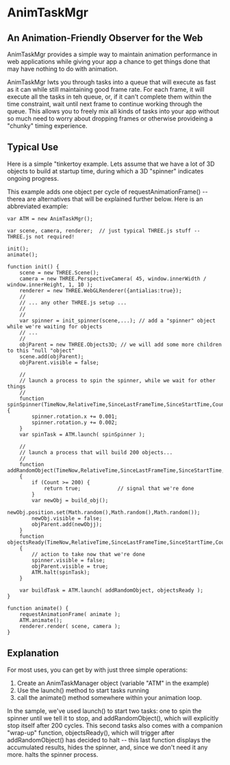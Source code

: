 # AnimTaskMgr

## An Animation-Friendly Observer for the Web

AnimTaskMgr provides a simple way to maintain animation performance in web applications while giving your app a chance to get things done that may have nothing to do with animation.

AnimTaskMgr lwts you through tasks into a queue that will execute as fast as it can while still maintaining good frame rate. For each frame, it will execute all the tasks in teh queue, or, if it can't complete them within the time constraint, wait until next frame to continue working through the queue. This allows you to freely mix all kinds of tasks into your app without so much need to worry about dropping frames or otherwise provideing a "chunky" timing experience.

## Typical Use

Here is a simple "tinkertoy example. Lets assume that we have a lot of 3D objects to build at startup time, during which a 3D "spinner" indicates ongoing progress.

This example adds one object per cycle of requestAnimationFrame() -- therea are alternatives that will be explained further below. Here is an abbreviated example:

	var ATM = new AnimTaskMgr();

	var scene, camera, renderer;  // just typical THREE.js stuff -- THREE.js not required!

	init();
	animate();

	function init() {
		scene = new THREE.Scene();
	    camera = new THREE.PerspectiveCamera( 45, window.innerWidth / window.innerHeight, 1, 10 );
		renderer = new THREE.WebGLRenderer({antialias:true});
		//
		// ... any other THREE.js setup ...
		//
		// 
		var spinner = init_spinner(scene,...); // add a "spinner" object while we're waiting for objects
		// ...
		//
		objParent = new THREE.Objects3D; // we will add some more children to this "null "object"
		scene.add(objParent);
		objParent.visible = false;

		//
		// launch a process to spin the spinner, while we wait for other things
		//
		function spinSpinner(TimeNow,RelativeTime,SinceLastFrameTime,SinceStartTime,Count) {
			spinner.rotation.x += 0.001;
			spinner.rotation.y += 0.002;
		}
		var spinTask = ATM.launch( spinSpinner );

		//
		// launch a process that will build 200 objects...
		//
		function addRandomObject(TimeNow,RelativeTime,SinceLastFrameTime,SinceStartTime,Count)
		{
			if (Count >= 200) {
				return true; 			// signal that we're done
			}
			var newObj = build_obj();
			newObj.position.set(Math.random(),Math.random(),Math.random());
			newObj.visible = false;
			objParent.add(newObjj);
		}
		function objectsReady(TimeNow,RelativeTime,SinceLastFrameTime,SinceStartTime,Count)
		{
			// action to take now that we're done
			spinner.visible = false;
			objParent.visible = true;
			ATM.halt(spinTask);
		}

		var buildTask = ATM.launch( addRandomObject, objectsReady );
	}

	function animate() {
	    requestAnimationFrame( animate );
	    ATM.animate();
	    renderer.render( scene, camera );
	}

## Explanation

For most uses, you can get by with just three simple operations:

1. Create an AnimTaskManager object (variable "ATM" in the example)
2. Use the launch() method to start tasks running
3. call the animate() method somewhere within your animation loop.

In the sample, we've used launch() to start two tasks: one to spin the spinner until we tell it to stop, and  addRandomObject(), which will explicitly stop itself after 200 cycles. This second tasks also comes with a companion "wrap-up" function, objectsReady(), which will trigger after addRandomObject() has decided to halt -- this last function displays the accumulated results, hides the spinner, and, since we don't need it any more. halts the spinner process.


